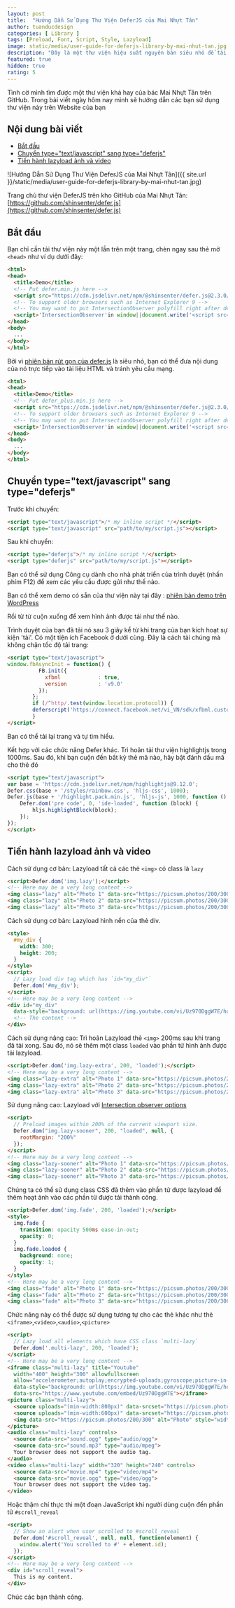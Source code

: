 ```yaml
---
layout: post
title:  "Hướng Dẫn Sử Dụng Thư Viện DeferJS của Mai Nhựt Tân"
author: tuanducdesign
categories: [ Library ]
tags: [Preload, Font, Script, Style, Lazyload]
image: static/media/user-guide-for-deferjs-library-by-mai-nhut-tan.jpg
description: "Đây là một thư viện hiệu suất nguyên bản siêu nhỏ để tải JS, CSS, hình ảnh, iframe ... Trì hoãn hầu hết mọi thứ, dễ dàng tăng tốc trang web của bạn."
featured: true
hidden: true
rating: 5
---
```


Tình cờ mình tìm được một thư viện khá hay của bác Mai Nhựt Tân trên GitHub. Trong bài viết ngày hôm nay mình sẽ hướng dẫn các bạn sử dụng thư viện này trên Website của bạn

## Nội dung bài viết

- [Bắt đầu](#bắt-đầu)
- [Chuyển type="text/javascript" sang type="deferjs"](#chuyển-typetextjavascript-sang-typedeferjs)
- [Tiến hành lazyload ảnh và video](#tiến-hành-lazyload-ảnh-và-video)

![Hướng Dẫn Sử Dụng Thư Viện DeferJS của Mai Nhựt Tân]({{ site.url }}/static/media/user-guide-for-deferjs-library-by-mai-nhut-tan.jpg)

Trang chủ thư viện DeferJS trên kho GitHub của Mai Nhựt Tân: [https://github.com/shinsenter/defer.js](https://github.com/shinsenter/defer.js)

## Bắt đầu

Bạn chỉ cần tải thư viện này một lần trên một trang, chèn ngay sau thẻ mở `<head>` như ví dụ dưới đây:

```html
<html>
<head>
  <title>Demo</title>
  <!-- Put defer.min.js here -->
  <script src="https://cdn.jsdelivr.net/npm/@shinsenter/defer.js@2.3.0/dist/defer.min.js"></script>
  <!-- To support older browsers such as Internet Explorer 9 -->
  <!-- You may want to put IntersectionObserver polyfill right after defer.min.js tag -->
  <script>'IntersectionObserver'in window||document.write('<script src="https://polyfill.io/v3/polyfill.min.js?features=IntersectionObserver"><\/script>');</script>
</head>
<body>
  ...
</body>
</html>
```

Bởi vì [phiên bản rút gọn của defer.js](https://github.com/shinsenter/defer.js/blob/master/defer_plus.min.js) là siêu nhỏ, bạn có thể đưa nội dung của nó trực tiếp vào tài liệu HTML và tránh yêu cầu mạng.

```html
<html>
<head>
  <title>Demo</title>
  <!-- Put defer_plus.min.js here -->
  <script src="https://cdn.jsdelivr.net/npm/@shinsenter/defer.js@2.3.0/dist/defer_plus.min.js"></script>
  <!-- To support older browsers such as Internet Explorer 9 -->
  <!-- You may want to put IntersectionObserver polyfill right after defer.min.js tag -->
  <script>'IntersectionObserver'in window||document.write('<script src="https://polyfill.io/v3/polyfill.min.js?features=IntersectionObserver"><\/script>');</script>
</head>
<body>
  ...
</body>
</html>
```

## Chuyển type="text/javascript" sang type="deferjs"

Trước khi chuyển:

```html
<script type="text/javascript">/* my inline script */</script>
<script type="text/javascript" src="path/to/my/script.js"></script>
```

Sau khi chuyển:

```html
<script type="deferjs">/* my inline script */</script>
<script type="deferjs" src="path/to/my/script.js"></script>
```

Bạn có thể sử dụng Công cụ dành cho nhà phát triển của trình duyệt (nhấn phím F12) để xem các yêu cầu được gửi như thế nào.

Bạn có thể xem demo có sẵn của thư viện này tại đây : [phiên bản demo trên WordPress](https://appseeds.net/defer.js/wp/optimized)

Rồi từ từ cuộn xuống để xem hình ảnh được tải như thế nào.

Trình duyệt của bạn đã tải nó sau 3 giây kể từ khi trang của bạn kích hoạt sự kiện 'tải'. Có một tiện ích Facebook ở dưới cùng. Đây là cách tải chúng mà không chặn tốc độ tải trang:

```html
<script type="text/javascript">
window.fbAsyncInit = function() {
          FB.init({
            xfbml            : true,
            version          : 'v9.0'
          });
        };
        if (/^http/.test(window.location.protocol)) {
        deferscript('https://connect.facebook.net/vi_VN/sdk/xfbml.customerchat.js', 'customerchat', 5);
        }
</script>
```

Bạn có thể tải lại trang và tự tìm hiểu.

Kết hợp với các chức năng Defer khác. Trì hoãn tải thư viện highlightjs trong 1000ms. Sau đó, khi bạn cuộn đến bất kỳ thẻ mã nào, hãy bật đánh dấu mã cho thẻ đó

```html
<script type="text/javascript">
var base = 'https://cdn.jsdelivr.net/npm/highlightjs@9.12.0';
Defer.css(base + '/styles/rainbow.css', 'hljs-css', 1000);
Defer.js(base + '/highlight.pack.min.js', 'hljs-js', 1000, function () {
    Defer.dom('pre code', 0, 'ide-loaded', function (block) {
        hljs.highlightBlock(block);
    });
});
</script>
```

## Tiến hành lazyload ảnh và video

Cách sử dụng cơ bản: Lazyload tất cả các thẻ `<img>` có class là `lazy`

```html
<script>Defer.dom('img.lazy');</script>
<!-- Here may be a very long content -->
<img class="lazy" alt="Photo 1" data-src="https://picsum.photos/200/300?random=1" width="200" height="300" />
<img class="lazy" alt="Photo 2" data-src="https://picsum.photos/200/300?random=2" width="200" height="300" />
<img class="lazy" alt="Photo 3" data-src="https://picsum.photos/200/300?random=3" width="200" height="300" />
```

Cách sử dụng cơ bản: Lazyload hình nền của thẻ div.

```html
<style>
  #my_div {
    width: 300;
    height: 200;
  }
</style>
<script>
  // Lazy load div tag which has `id="my_div"`
  Defer.dom('#my_div');
</script>
<!-- Here may be a very long content -->
<div id="my_div"
  data-style="background: url(https://img.youtube.com/vi/Uz970DggW7E/hqdefault.jpg) 50% 50% / cover no-repeat;">
  <!-- The content -->
</div>
```

Cách sử dụng nâng cao: Trì hoãn Lazyload thẻ `<img>` 200ms sau khi trang đã tải xong. Sau đó, nó sẽ thêm một class `loaded` vào phần tử hình ảnh được tải lazyload.

```html
<script>Defer.dom('img.lazy-extra', 200, 'loaded');</script>
<!-- Here may be a very long content -->
<img class="lazy-extra" alt="Photo 1" data-src="https://picsum.photos/200/300?random=4" width="200" height="300" />
<img class="lazy-extra" alt="Photo 2" data-src="https://picsum.photos/200/300?random=5" width="200" height="300" />
<img class="lazy-extra" alt="Photo 3" data-src="https://picsum.photos/200/300?random=6" width="200" height="300" />
```

Sử dụng nâng cao: Lazyload với [Intersection observer options](https://developer.mozilla.org/en-US/docs/Web/API/Intersection_Observer_API#Intersection_observer_options)

```html
<script>
  // Preload images within 200% of the current viewport size.
  Defer.dom("img.lazy-sooner", 200, "loaded", null, {
    rootMargin: "200%"
  });
</script>
<!-- Here may be a very long content -->
<img class="lazy-sooner" alt="Photo 1" data-src="https://picsum.photos/200/300?random=7" width="200" height="300" />
<img class="lazy-sooner" alt="Photo 2" data-src="https://picsum.photos/200/300?random=8" width="200" height="300" />
<img class="lazy-sooner" alt="Photo 3" data-src="https://picsum.photos/200/300?random=9" width="200" height="300" />
```

Chúng ta có thể sử dụng class CSS đã thêm vào phần tử được lazyload để thêm hoạt ảnh vào các phần tử được tải thành công.

```html
<script>Defer.dom('img.fade', 200, 'loaded');</script>
<style>
  img.fade {
    transition: opacity 500ms ease-in-out;
    opacity: 0;
  }
  img.fade.loaded {
    background: none;
    opacity: 1;
  }
</style>
<!-- Here may be a very long content -->
<img class="fade" alt="Photo 1" data-src="https://picsum.photos/200/300?random=10" width="200" height="300" />
<img class="fade" alt="Photo 2" data-src="https://picsum.photos/200/300?random=11" width="200" height="300" />
<img class="fade" alt="Photo 3" data-src="https://picsum.photos/200/300?random=12" width="200" height="300" />
```

Chức năng này có thể được sử dụng tương tự cho các thẻ khác như thẻ `<iframe>`,`<video>`,`<audio>`,`<picture>`

```html
<script>
  // Lazy load all elements which have CSS class `multi-lazy`
  Defer.dom('.multi-lazy', 200, 'loaded');
</script>
<!-- Here may be a very long content -->
<iframe class="multi-lazy" title="Youtube"
  width="400" height="300" allowfullscreen
  allow="accelerometer;autoplay;encrypted-uploads;gyroscope;picture-in-picture"
  data-style="background: url(https://img.youtube.com/vi/Uz970DggW7E/hqdefault.jpg) 50% 50% / cover no-repeat;"
  data-src="https://www.youtube.com/embed/Uz970DggW7E"></iframe>
<picture class="multi-lazy">
  <source uploads="(min-width:800px)" data-srcset="https://picsum.photos/800/1200">
  <source uploads="(min-width:600px)" data-srcset="https://picsum.photos/600/900">
  <img data-src="https://picsum.photos/200/300" alt="Photo" style="width:auto;">
</picture>
<audio class="multi-lazy" controls>
  <source data-src="sound.ogg" type="audio/ogg">
  <source data-src="sound.mp3" type="audio/mpeg">
  Your browser does not support the audio tag.
</audio>
<video class="multi-lazy" width="320" height="240" controls>
  <source data-src="movie.mp4" type="video/mp4">
  <source data-src="movie.ogg" type="video/ogg">
  Your browser does not support the video tag.
</video>
```

Hoặc thậm chí thực thi một đoạn JavaScript khi người dùng cuộn đến phần tử `#scroll_reveal`

```html
<script>
  // Show an alert when user scrolled to #scroll_reveal
  Defer.dom('#scroll_reveal', null, null, function(element) {
    window.alert('You scrolled to #' + element.id);
  });
</script>
<!-- Here may be a very long content -->
<div id="scroll_reveal">
  This is my content.
</div>
```

Chúc các bạn thành công.

